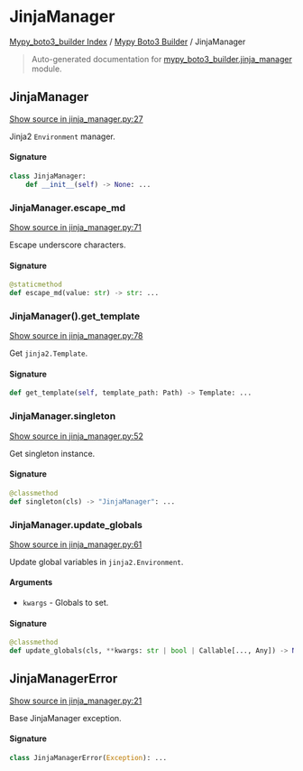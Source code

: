 # JinjaManager

[Mypy_boto3_builder Index](../README.md#mypy_boto3_builder-index) / [Mypy Boto3 Builder](./index.md#mypy-boto3-builder) / JinjaManager

> Auto-generated documentation for [mypy_boto3_builder.jinja_manager](https://github.com/youtype/mypy_boto3_builder/blob/main/mypy_boto3_builder/jinja_manager.py) module.

## JinjaManager

[Show source in jinja_manager.py:27](https://github.com/youtype/mypy_boto3_builder/blob/main/mypy_boto3_builder/jinja_manager.py#L27)

Jinja2 `Environment` manager.

#### Signature

```python
class JinjaManager:
    def __init__(self) -> None: ...
```

### JinjaManager.escape_md

[Show source in jinja_manager.py:71](https://github.com/youtype/mypy_boto3_builder/blob/main/mypy_boto3_builder/jinja_manager.py#L71)

Escape underscore characters.

#### Signature

```python
@staticmethod
def escape_md(value: str) -> str: ...
```

### JinjaManager().get_template

[Show source in jinja_manager.py:78](https://github.com/youtype/mypy_boto3_builder/blob/main/mypy_boto3_builder/jinja_manager.py#L78)

Get `jinja2.Template`.

#### Signature

```python
def get_template(self, template_path: Path) -> Template: ...
```

### JinjaManager.singleton

[Show source in jinja_manager.py:52](https://github.com/youtype/mypy_boto3_builder/blob/main/mypy_boto3_builder/jinja_manager.py#L52)

Get singleton instance.

#### Signature

```python
@classmethod
def singleton(cls) -> "JinjaManager": ...
```

### JinjaManager.update_globals

[Show source in jinja_manager.py:61](https://github.com/youtype/mypy_boto3_builder/blob/main/mypy_boto3_builder/jinja_manager.py#L61)

Update global variables in `jinja2.Environment`.

#### Arguments

- `kwargs` - Globals to set.

#### Signature

```python
@classmethod
def update_globals(cls, **kwargs: str | bool | Callable[..., Any]) -> None: ...
```



## JinjaManagerError

[Show source in jinja_manager.py:21](https://github.com/youtype/mypy_boto3_builder/blob/main/mypy_boto3_builder/jinja_manager.py#L21)

Base JinjaManager exception.

#### Signature

```python
class JinjaManagerError(Exception): ...
```
